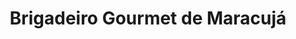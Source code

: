 ---
title: Brigadeiro Gourmet de Maracujá
description: 
category: Brigadeiros
subcategory: Gourmet
flavor: Maracujá
price: 4.99
---